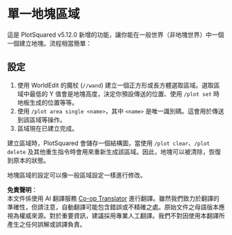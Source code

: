 <!--
CO_OP_TRANSLATOR_METADATA:
{
  "original_hash": "e6282123f2915925d7878daa54732926",
  "translation_date": "2025-05-13T03:58:53+00:00",
  "source_file": "plotsquared/customization/single-plot-area.md",
  "language_code": "tw"
}
-->
# 單一地塊區域

這是 PlotSquared v5.12.0 新增的功能，讓你能在一般世界（非地塊世界）中一個一個建立地塊。流程相當簡單：

## 設定

1. 使用 WorldEdit 的魔杖 (`//wand`) 建立一個正方形或長方體選取區域。選取區域中最低的 Y 值會是地塊高度，決定你預設傳送的位置、使用 `/plot set` 時地板生成的位置等等。
2. 使用 `/plot area single <name>`，其中 `<name>` 是唯一識別碼。這會用於傳送到該區域等操作。
3. 區域現在已建立完成。

建立區域時，PlotSquared 會儲存一個結構圖，當使用 `/plot clear`、`/plot delete` 及其他重生指令時會用來重新生成該區域。因此，地塊可以被清除，恢復到原本的狀態。

地塊區域的設定可以像一般區域設定一樣進行修改。

**免責聲明**：  
本文件係使用 AI 翻譯服務 [Co-op Translator](https://github.com/Azure/co-op-translator) 進行翻譯。雖然我們致力於翻譯的準確性，但請注意，自動翻譯可能包含錯誤或不精確之處。原始文件之母語版本應視為權威來源。對於重要資訊，建議採用專業人工翻譯。我們不對因使用本翻譯所產生之任何誤解或誤譯負責。